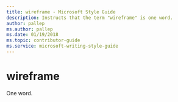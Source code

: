```yaml
---
title: wireframe - Microsoft Style Guide
description: Instructs that the term "wireframe" is one word.
author: pallep
ms.author: pallep
ms.date: 01/19/2018
ms.topic: contributor-guide
ms.service: microsoft-writing-style-guide
---
```


# wireframe

One word.
